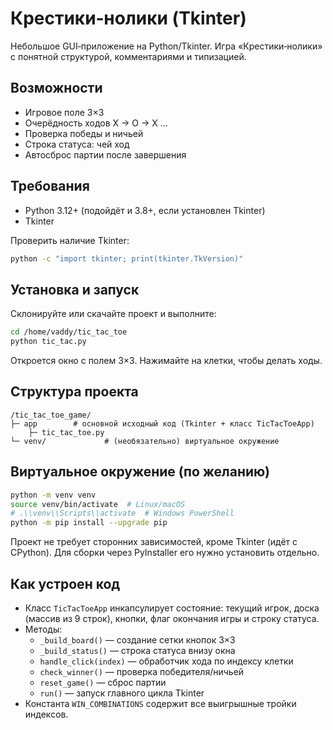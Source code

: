 # Крестики‑нолики (Tkinter)

Небольшое GUI‑приложение на Python/Tkinter. Игра «Крестики‑нолики» с понятной структурой, комментариями и типизацией.

## Возможности
- Игровое поле 3×3
- Очерёдность ходов X → O → X …
- Проверка победы и ничьей
- Строка статуса: чей ход
- Автосброс партии после завершения

## Требования
- Python 3.12+ (подойдёт и 3.8+, если установлен Tkinter)
- Tkinter

Проверить наличие Tkinter:
```bash
python -c "import tkinter; print(tkinter.TkVersion)"
```

## Установка и запуск
Склонируйте или скачайте проект и выполните:
```bash
cd /home/vaddy/tic_tac_toe
python tic_tac.py
```

Откроется окно с полем 3×3. Нажимайте на клетки, чтобы делать ходы.

## Структура проекта
```text
/tic_tac_toe_game/
├─ app        # основной исходный код (Tkinter + класс TicTacToeApp)
    ├─ tic_tac_toe.py
└─ venv/             # (необязательно) виртуальное окружение
```

## Виртуальное окружение (по желанию)
```bash
python -m venv venv
source venv/bin/activate  # Linux/macOS
# .\\venv\\Scripts\\activate  # Windows PowerShell
python -m pip install --upgrade pip
```

Проект не требует сторонних зависимостей, кроме Tkinter (идёт с CPython). Для сборки через PyInstaller его нужно установить отдельно.

## Как устроен код
- Класс `TicTacToeApp` инкапсулирует состояние: текущий игрок, доска (массив из 9 строк), кнопки, флаг окончания игры и строку статуса.
- Методы:
  - `_build_board()` — создание сетки кнопок 3×3
  - `_build_status()` — строка статуса внизу окна
  - `handle_click(index)` — обработчик хода по индексу клетки
  - `check_winner()` — проверка победителя/ничьей
  - `reset_game()` — сброс партии
  - `run()` — запуск главного цикла Tkinter
- Константа `WIN_COMBINATIONS` содержит все выигрышные тройки индексов.

